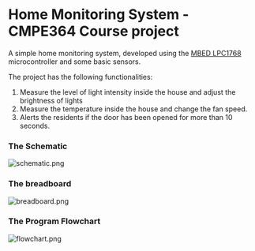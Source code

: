 # Home Monitoring System - CMPE364 Course project

A simple home monitoring system, developed using the [MBED LPC1768](https://os.mbed.com/platforms/mbed-LPC1768/) microcontroller and some basic sensors.

The project has the following functionalities:
1. Measure the level of light intensity inside the house and adjust the brightness of lights
2. Measure the temperature inside the house and change the fan speed.
3. Alerts the residents if the door has been opened for more than 10 seconds.

### The Schematic
![schematic.png](https://github.com/ak1909552/home-monitoring-system/blob/main/images/scematic.png)

### The breadboard
![breadboard.png](https://github.com/ak1909552/home-monitoring-system/blob/main/images/breadboard.png)

### The Program Flowchart
![flowchart.png](https://github.com/ak1909552/home-monitoring-system/blob/main/images/flowchart.png)
